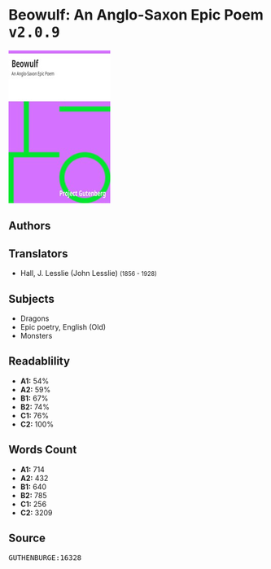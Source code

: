 # Beowulf: An Anglo-Saxon Epic Poem <kbd>v2.0.9</kbd>

![](./cover.medium.jpg "")

## Authors



## Translators


 - Hall, J. Lesslie (John Lesslie) <small>(1856 - 1928)</small>

## Subjects


 - Dragons
 - Epic poetry, English (Old)
 - Monsters

## Readablility


 - **A1:** 54%
 - **A2:** 59%
 - **B1:** 67%
 - **B2:** 74%
 - **C1:** 76%
 - **C2:** 100%

## Words Count


 - **A1:** 714
 - **A2:** 432
 - **B1:** 640
 - **B2:** 785
 - **C1:** 256
 - **C2:** 3209

## Source


<kbd>GUTHENBURGE:16328</kbd>
